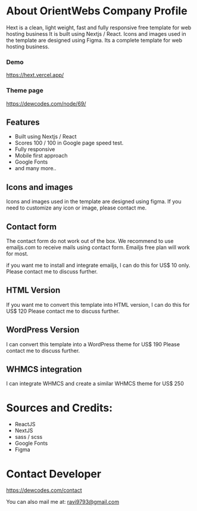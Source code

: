 
# About OrientWebs Company Profile
Hext is a clean, light weight, fast and fully responsive free template for web hosting business It is built using Nextjs / React. Icons and images used in the template are designed using Figma.
Its a complete template for web hosting business.


### Demo
https://hext.vercel.app/


### Theme page
https://dewcodes.com/node/69/


## Features
- Built using Nextjs / React
- Scores 100 / 100 in Google page speed test.
- Fully responsive
- Mobile first approach
- Google Fonts
- and many more..


## Icons and images
Icons and images used in the template are designed using figma. If you need to customize any icon or image, please contact me.


## Contact form
The contact form do not work out of the box. We recommend to use emailjs.com to receive mails using contact form.
Emailjs free plan will work for most.

if you want me to install and integrate emailjs, I can do this for US$ 10 only.
Please contact me to discuss further.


## HTML Version
If you want me to convert this template into HTML version, I can do this for US$ 120
Please contact me to discuss further.


## WordPress Version
I can convert this template into a WordPress theme for US$ 190
Please contact me to discuss further.


## WHMCS integration
I can integrate WHMCS and create a similar WHMCS theme for US$ 250


# Sources and Credits:
- ReactJS
- NextJS
- sass / scss
- Google Fonts
- Figma


# Contact Developer
https://dewcodes.com/contact

You can also mail me at: ravi9793@gmail.com